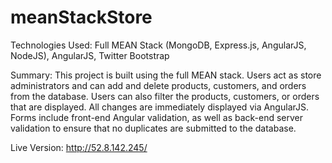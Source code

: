 # meanStackStore

Technologies Used: Full MEAN Stack (MongoDB, Express.js, AngularJS, NodeJS), AngularJS, Twitter Bootstrap

Summary: This project is built using the full MEAN stack. Users act as store administrators and can add and delete products, customers, and orders from the database. Users can also filter the products, customers, or orders that are displayed. All changes are immediately displayed via AngularJS. Forms include front-end Angular validation, as well as back-end server validation to ensure that no duplicates are submitted to the database.

Live Version: http://52.8.142.245/
